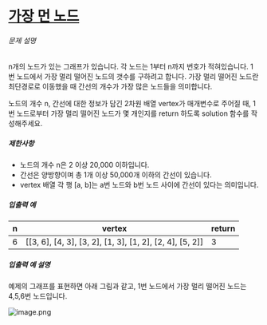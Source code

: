 # [가장 먼 노드](https://school.programmers.co.kr/learn/courses/30/lessons/49189)


###### 문제 설명


n개의 노드가 있는 그래프가 있습니다. 각 노드는 1부터 n까지 번호가 적혀있습니다. 1번 노드에서 가장 멀리 떨어진 노드의 갯수를 구하려고 합니다. 가장 멀리 떨어진 노드란 최단경로로 이동했을 때 간선의 개수가 가장 많은 노드들을 의미합니다.


노드의 개수 n, 간선에 대한 정보가 담긴 2차원 배열 vertex가 매개변수로 주어질 때, 1번 노드로부터 가장 멀리 떨어진 노드가 몇 개인지를 return 하도록 solution 함수를 작성해주세요.


##### 제한사항


* 노드의 개수 n은 2 이상 20,000 이하입니다.
* 간선은 양방향이며 총 1개 이상 50,000개 이하의 간선이 있습니다.
* vertex 배열 각 행 \[a, b]는 a번 노드와 b번 노드 사이에 간선이 있다는 의미입니다.


##### 입출력 예




| n | vertex | return |
| --- | --- | --- |
| 6 | \[\[3, 6], \[4, 3], \[3, 2], \[1, 3], \[1, 2], \[2, 4], \[5, 2]] | 3 |


##### 입출력 예 설명


예제의 그래프를 표현하면 아래 그림과 같고, 1번 노드에서 가장 멀리 떨어진 노드는 4,5,6번 노드입니다.


![image.png](https://grepp-programmers.s3.amazonaws.com/files/ybm/fadbae38bb/dec85ab5-0273-47b3-ba73-fc0b5f6be28a.png)



